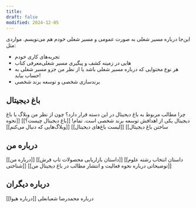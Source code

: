 ```yaml
---
title: 
draft: false
modified: 2024-12-05
---
```

این‌جا درباره مسیر شغلی به صورت عمومی و مسیر شغلی خودم هم می‌نویسم. مواردی مثل:
- تجربه‌های کاری خودم
- معرفی کتاب‌‎‌هایی در زمینه کشف و پیگیری مسیر شغلی
- هر نوع محتوایی که درباره مسیر شغلی باشد یا از نظر من جزو مسیر شغلی به حساب بیاید!‍
- برندسازی شخصی و توسعه برند شخصی
## باغ دیجیتال
چرا مطالب مربوط به باغ دیحیتال در این دسته قرار دارد؟ چون از نظر من وبلاگ یا باغ دیجیتال یکی از اهدافش توسعه برند شخصی است. تمام!
[[باغ دیجیتال چیست؟]]
[[نحوه ساختن باغ دیجیتال]]
[[لیست باغ‌های دیجیتال]]
[[وبلاگ‌هایی که دنبال می‌کنم]]
## درباره من
[[درباره من]]
[[داستان بازاریابی محصولات تاپ فرش]]
[[داستان انتخاب رشته علوم شناختی]]
[[توضیحاتی درباره نحوه فعالیت و انتشار مطالب در باغ دیجیتال من]]
## درباره دیگران
[[درباره هیوا]]
درباره محمدرضا شعبانعلی